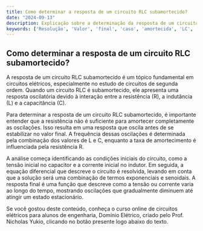 ```yaml
---
title: Como determinar a resposta de um circuito RLC subamortecido?
date: "2024-09-13"
description: Explicação sobre a determinação da resposta de um circuito RLC subamortecido em circuitos elétricos.
keywords: ['Resolução', 'Valor', 'final', 'caso', 'amortecida', 'LC', 'Tensão']
---
```


## Como determinar a resposta de um circuito RLC subamortecido?

A resposta de um circuito RLC subamortecido é um tópico fundamental em circuitos elétricos, especialmente no estudo de circuitos de segunda ordem. Quando um circuito RLC é subamortecido, ele apresenta uma resposta oscilatória devido à interação entre a resistência (R), a indutância (L) e a capacitância (C). 

Para determinar a resposta de um circuito RLC subamortecido, é importante entender que a resistência não é suficiente para amortecer completamente as oscilações. Isso resulta em uma resposta que oscila antes de se estabilizar no valor final. A frequência dessas oscilações é determinada pela combinação dos valores de L e C, enquanto a taxa de amortecimento é influenciada pela resistência R.

A análise começa identificando as condições iniciais do circuito, como a tensão inicial no capacitor e a corrente inicial no indutor. Em seguida, a equação diferencial que descreve o circuito é resolvida, levando em conta que a solução será uma combinação de termos exponenciais e senoidais. A resposta final é uma função que descreve como a tensão ou corrente varia ao longo do tempo, mostrando oscilações que gradualmente diminuem até atingir um estado estacionário.

Se você gostou deste conteúdo, conheça o curso online de circuitos elétricos para alunos de engenharia, Domínio Elétrico, criado pelo Prof. Nicholas Yukio, clicando no botão presente logo abaixo do texto.